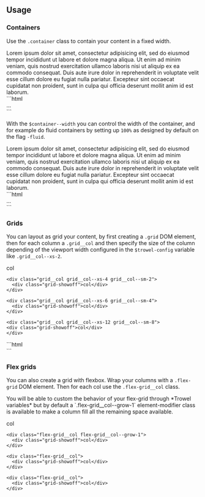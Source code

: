 ## Usage

### Containers

Use the `.container` class to contain your content in a fixed width.

<div class="preview">
  <div class="container">
    Lorem ipsum dolor sit amet, consectetur adipisicing elit, sed do eiusmod tempor incididunt ut labore et dolore magna aliqua. Ut enim ad minim veniam, quis nostrud exercitation ullamco laboris nisi ut aliquip ex ea commodo consequat. Duis aute irure dolor in reprehenderit in voluptate velit esse cillum dolore eu fugiat nulla pariatur. Excepteur sint occaecat cupidatat non proident, sunt in culpa qui officia deserunt mollit anim id est laborum.
  </div>
</div>  
```html
<div class="container">
  ...
</div>
```

With the `$container--width` you can control the width of the container, and for example do fluid containers by setting up `100%` as designed by default on the flag `-fluid`.

<div class="preview">
  <div class="container container--fluid">
    Lorem ipsum dolor sit amet, consectetur adipisicing elit, sed do eiusmod tempor incididunt ut labore et dolore magna aliqua. Ut enim ad minim veniam, quis nostrud exercitation ullamco laboris nisi ut aliquip ex ea commodo consequat. Duis aute irure dolor in reprehenderit in voluptate velit esse cillum dolore eu fugiat nulla pariatur. Excepteur sint occaecat cupidatat non proident, sunt in culpa qui officia deserunt mollit anim id est laborum.
  </div>
</div>  
```html
<div class="container container--fluid">
  ...
</div>
```

### Grids
You can layout as grid your content, by first creating a `.grid` DOM element, then for each column a `.grid__col` and then specify the size of the column depending of the viewport width configured in the `$trowel-config` variable like `.grid__col--xs-2`.

<div class="preview">
  <div class="grid">
    <div class="grid__col grid__col--xs-2 grid__col--sm-10">
      <div class="grid-showoff">col</div>
    </div>

    <div class="grid__col grid__col--xs-4 grid__col--sm-2">
      <div class="grid-showoff">col</div>
    </div>

    <div class="grid__col grid__col--xs-6 grid__col--sm-4">
      <div class="grid-showoff">col</div>
    </div>

    <div class="grid__col grid__col--xs-12 grid__col--sm-8">
    <div class="grid-showoff">col</div>
    </div>
  </div>
</div>  
```html
<div class="grid">
  <div class="grid__col grid__col--xs-2 grid__col--sm-10"></div>
  <div class="grid__col grid__col--xs-4 grid__col--sm-2"></div>
  <div class="grid__col grid__col--xs-6 grid__col--sm-4"></div>
  <div class="grid__col grid__col--xs-12 grid__col--sm-8"></div>
</div>
```


### Flex grids
You can also create a grid with flexbox. Wrap your columns with a `.flex-grid` DOM element. Then for each col use the `.flex-grid__col` class.


<p class="callout callout--success">You will be able to custom the behavior of your flex-grid through *Trowel variables* but by default a `.flex-grid__col--grow-1` element-modifier class is available to make a column fill all the remaining space available.</p>

<div class="preview">
  <div class="flex-grid">
    <div class="flex-grid__col">
      <div class="grid-showoff">col</div>
    </div>

    <div class="flex-grid__col flex-grid__col--grow-1">
      <div class="grid-showoff">col</div>
    </div>

    <div class="flex-grid__col">
      <div class="grid-showoff">col</div>
    </div>

    <div class="flex-grid__col">
      <div class="grid-showoff">col</div>
    </div>
  </div>
</div>